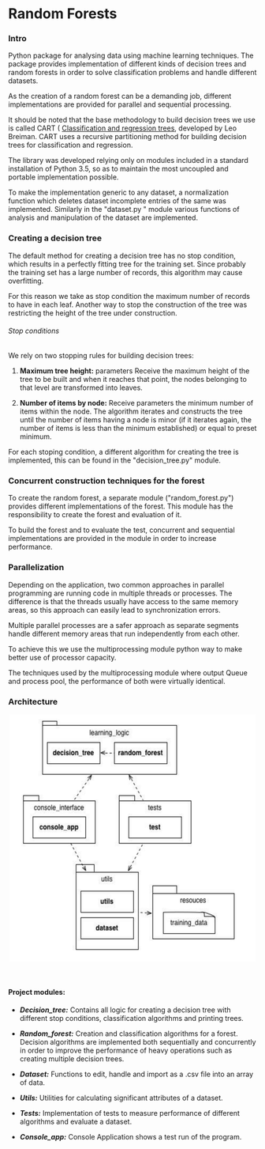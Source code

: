 # Random Forests

### Intro

Python package for analysing data using machine learning techniques.
The package provides implementation of different kinds of decision trees and random forests in order to solve classification problems and handle different datasets.


As the creation of a random forest can be a demanding job, different implementations are provided for parallel and sequential processing.

It should be noted that the base methodology to build decision trees we use is called CART ( [Classification and regression trees](https://www.stat.berkeley.edu/~breiman/papers.html), developed by Leo Breiman. CART uses a recursive partitioning method for building decision trees for classification and regression.

The library was developed relying only on modules included in a standard installation of Python 3.5, so as to maintain the most uncoupled and portable implementation possible.


To make the implementation generic to any dataset, a normalization function which deletes dataset incomplete entries of the same was implemented. Similarly in the "dataset.py " module various functions of analysis and manipulation of the dataset are implemented.

### Creating a decision tree

The default method for creating a decision tree has no stop condition, which results in a perfectly fitting tree for the training set. Since probably the training set has a large number of records, this algorithm may cause overfitting.

For this reason we take as stop condition the maximum number of records to have in each leaf. Another way to stop the construction of the tree was restricting the height of the tree under construction.

###### Stop conditions

We rely on two stopping rules for building decision trees:

1. **Maximum tree height:** parameters Receive the maximum height of the tree to be built and when it reaches that point, the nodes belonging to that level are transformed into leaves.

2. **Number of items by node:** Receive parameters the minimum number of items within the node. The algorithm iterates and constructs the tree until the number of items having a node is minor (if it iterates again, the number of items is less than the minimum established) or equal to preset minimum.


For each stoping condition, a different algorithm for creating the tree is implemented, this can be found in the "decision_tree.py" module.


### Concurrent construction techniques for the forest

To create the random forest, a separate module ("random_forest.py") provides different implementations of the forest. This module has the responsibility to create the forest and evaluation of it.

To build the forest and to evaluate the test, concurrent and sequential implementations are provided in the module in order to increase performance.


### Parallelization

Depending on the application, two common approaches in parallel programming are running code in multiple threads or processes. The difference is that the threads usually have access to the same memory areas, so this approach can easily lead to synchronization errors.

Multiple parallel processes are a safer approach as separate segments handle different memory areas that run independently from each other.

To achieve this we use the multiprocessing module python way to make better use of processor capacity.

The techniques used by the multiprocessing module where output Queue and process pool, the performance of both were virtually identical.

### Architecture

<p align="center">
<img src="architecture-diagram.png" alt="architecture-diagram" width="500px" height="500px"/>
</p></br>

#### Project modules:
* ***Decision_tree:*** Contains all logic for creating a decision tree with different stop conditions, classification algorithms and printing trees.

* ***Random_forest:*** Creation and classification algorithms for a forest. Decision algorithms are implemented both sequentially and concurrently in order to improve the performance of heavy operations such as creating multiple decision trees.

* ***Dataset:*** Functions to edit, handle and import as a .csv file into an array of data.

* ***Utils:*** Utilities for calculating significant attributes of a dataset.

* ***Tests:*** Implementation of tests to measure performance of different algorithms and evaluate a dataset.

* ***Console_app:*** Console Application shows a test run of the program.
